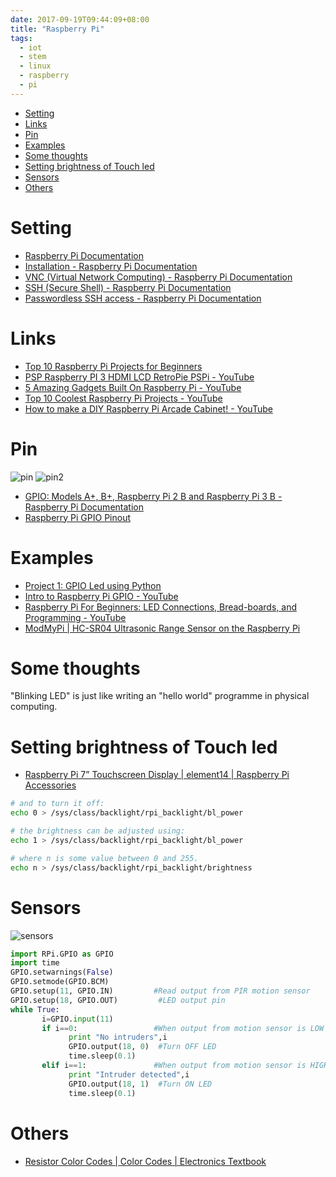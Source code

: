 ```yaml
---
date: 2017-09-19T09:44:09+08:00
title: "Raspberry Pi"
tags:
  - iot
  - stem
  - linux
  - raspberry
  - pi
---
```


<!-- MarkdownTOC -->

- [Setting](#setting)
- [Links](#links)
- [Pin](#pin)
- [Examples](#examples)
- [Some thoughts](#some-thoughts)
- [Setting brightness of Touch led](#setting-brightness-of-touch-led)
- [Sensors](#sensors)
- [Others](#others)

<!-- /MarkdownTOC -->

# Setting
- [Raspberry Pi Documentation][21]
- [Installation - Raspberry Pi Documentation][1]
- [VNC (Virtual Network Computing) - Raspberry Pi Documentation][2]
- [SSH (Secure Shell) - Raspberry Pi Documentation][3]
- [Passwordless SSH access - Raspberry Pi Documentation][20]

# Links
- [Top 10 Raspberry Pi Projects for Beginners][4]
- [PSP Raspberry PI 3 HDMI LCD RetroPie PSPi - YouTube][5]
- [5 Amazing Gadgets Built On Raspberry Pi - YouTube][6]
- [Top 10 Coolest Raspberry Pi Projects - YouTube][7]
- [How to make a DIY Raspberry Pi Arcade Cabinet! - YouTube][8]

# Pin
![pin][9]
![pin2][10]

- [GPIO: Models A+, B+, Raspberry Pi 2 B and Raspberry Pi 3 B - Raspberry Pi Documentation][11]
- [Raspberry Pi GPIO Pinout][12]

# Examples
- [Project 1: GPIO Led using Python][13]
- [Intro to Raspberry Pi GPIO - YouTube][14]
- [Raspberry Pi For Beginners: LED Connections, Bread-boards, and Programming - YouTube][15]
- [ModMyPi | HC-SR04 Ultrasonic Range Sensor on the Raspberry Pi][16]

# Some thoughts
"Blinking LED" is just like writing an "hello world" programme in physical computing.

# Setting brightness of Touch led

- [Raspberry Pi 7” Touchscreen Display | element14 | Raspberry Pi Accessories][17]

``` sh
# and to turn it off:
echo 0 > /sys/class/backlight/rpi_backlight/bl_power
```

``` sh
# the brightness can be adjusted using:
echo 1 > /sys/class/backlight/rpi_backlight/bl_power
```

``` sh
# where n is some value between 0 and 255.
echo n > /sys/class/backlight/rpi_backlight/brightness
```

# Sensors
![sensors][18]

``` python
import RPi.GPIO as GPIO
import time
GPIO.setwarnings(False)
GPIO.setmode(GPIO.BCM)
GPIO.setup(11, GPIO.IN)         #Read output from PIR motion sensor
GPIO.setup(18, GPIO.OUT)         #LED output pin
while True:
       i=GPIO.input(11)
       if i==0:                 #When output from motion sensor is LOW
             print "No intruders",i
             GPIO.output(18, 0)  #Turn OFF LED
             time.sleep(0.1)
       elif i==1:               #When output from motion sensor is HIGH
             print "Intruder detected",i
             GPIO.output(18, 1)  #Turn ON LED
             time.sleep(0.1)
```

# Others
- [Resistor Color Codes | Color Codes | Electronics Textbook][19]

[1]: https://www.raspberrypi.org/documentation/installation/
[2]: https://www.raspberrypi.org/documentation/remote-access/vnc/
[3]: https://www.raspberrypi.org/documentation/remote-access/ssh/
[4]: https://lifehacker.com/top-10-raspberry-pi-projects-for-beginners-1791002723
[5]: https://www.youtube.com/watch?v=Pfc031OlED8
[6]: https://www.youtube.com/watch?v=z_CbNqfa84Y
[7]: https://www.youtube.com/watch?v=9YhTOUu06EY
[8]: https://www.youtube.com/watch?v=NUmrwvQ0reI
[9]: https://cdn.shopify.com/s/files/1/0176/3274/files/assembly5_large.png?9809653568685397441
[10]: https://www.raspberrypi.org/documentation/usage/gpio-plus-and-raspi2/images/gpio-numbers-pi2.png
[11]: https://www.raspberrypi.org/documentation/usage/gpio-plus-and-raspi2/README.md
[12]: https://pinout.xyz/
[13]: http://www.thirdeyevis.com/pi-page-2.php
[14]: https://www.youtube.com/watch?v=igvDgUnh8vg
[15]: https://www.youtube.com/watch?v=eObSqbe9aqU
[16]: https://www.modmypi.com/blog/hc-sr04-ultrasonic-range-sensor-on-the-raspberry-pi
[17]: https://www.element14.com/community/docs/DOC-78156/l/raspberry-pi-7-touchscreen-display
[18]: https://www.jakartanotebook.com/images/products/68/181/22325/1/raspberry-pi-3-and-raspberry-pi-2-model-b-16-kinds-of-sensor-5.jpg
[19]: https://www.allaboutcircuits.com/textbook/reference/chpt-2/resistor-color-codes/
[20]: https://www.raspberrypi.org/documentation/remote-access/ssh/passwordless.md
[21]: https://www.raspberrypi.org/documentation/
